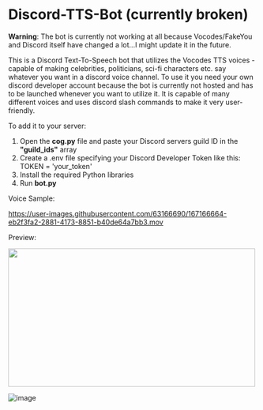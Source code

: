 # Discord-TTS-Bot (currently broken)
**Warning**: The bot is currently not working at all because Vocodes/FakeYou and Discord itself have changed a lot...I might update it in the future.

This is a Discord Text-To-Speech bot that utilizes the Vocodes TTS voices - capable of making celebrities, politicians, sci-fi characters etc. say whatever you want in a discord voice channel. To use it you need your own discord developer account because the bot is currently not hosted and has to be launched whenever you want to utilize it. It is capable of many different voices and uses discord slash commands to make it very user-friendly.

To add it to your server:
1. Open the **cog.py** file and paste your Discord servers guild ID in the **"guild_ids"** array
2. Create a .env file specifying your Discord Developer Token like this: TOKEN = 'your_token'
3. Install the required Python libraries
4. Run **bot.py**

Voice Sample:

https://user-images.githubusercontent.com/63166690/167166664-eb2f3fa2-2881-4173-8851-b40de64a7bb3.mov

Preview:

<img src="https://user-images.githubusercontent.com/63166690/167168200-66fad570-af6a-40e5-805e-c8e1eee6e60e.png" width="500" height="280">

![image](https://user-images.githubusercontent.com/63166690/167168828-2951c380-86e1-4da9-88e5-39341115b1a8.png)


